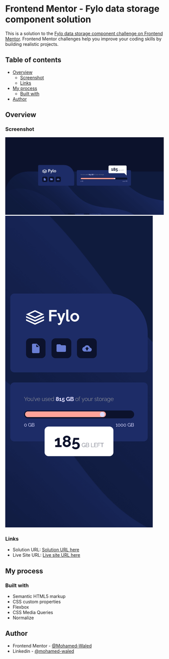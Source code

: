 # Frontend Mentor - Fylo data storage component solution

This is a solution to the [Fylo data storage component challenge on Frontend Mentor](https://www.frontendmentor.io/challenges/fylo-data-storage-component-1dZPRbV5n). Frontend Mentor challenges help you improve your coding skills by building realistic projects. 

## Table of contents

- [Overview](#overview)
  - [Screenshot](#screenshot)
  - [Links](#links)
- [My process](#my-process)
  - [Built with](#built-with)
- [Author](#author)

## Overview

### Screenshot

![](images/Screenshot%202022-04-27%20at%2021-50-50%20Frontend%20Mentor%20Fylo%20data%20storage%20component.png)
![](images/Screenshot%202022-04-27%20at%2021-51-03%20Frontend%20Mentor%20Fylo%20data%20storage%20component.png)

### Links

- Solution URL: [Solution URL here]()
- Live Site URL: [Live site URL here](https://mohamed-waled.github.io/Fylo-Data-Storage-Component/)

## My process

### Built with

- Semantic HTML5 markup
- CSS custom properties
- Flexbox
- CSS Media Queries
- Normalize

## Author

- Frontend Mentor - [@Mohamed-Waled](https://www.frontendmentor.io/profile/Mohamed-Waled)
- Linkedin - [@mohamed-waled](https://www.linkedin.com/in/mohamed-waled-82a51a1bb/)